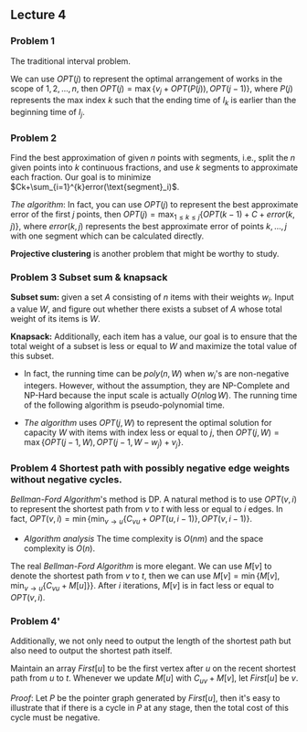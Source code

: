 ## Lecture 4
### **Problem 1** 
The traditional interval problem. 

We can use $OPT(j)$ to represent the optimal arrangement of works in the scope of ${1,2,\dots,n}$, then $OPT(j)=\max\{v_j+OPT(P(j)), OPT(j-1)\}$, where $P(j)$ represents the max index $k$ such that the ending time of $I_k$ is earlier than the beginning time of $I_j$.

### **Problem 2** 
Find the best approximation of given $n$ points with segments, i.e., split the $n$ given points into $k$ continuous fractions, and use $k$ segments to approximate each fraction. Our goal is to minimize $Ck+\sum_{i=1}^{k}error(\text{segment}_i)$. 

*The algorithm*: In fact, you can use $OPT(j)$ to represent the best approximate error of the first $j$ points, then $OPT(j)=\max_{1\le k\le j}\{OPT(k-1)+C+error(k,j)\}$, where $error(k,j)$ represents the best approximate error of points $k,\dots,j$ with one segment which can be calculated directly.

**Projective clustering** is another problem that might be worthy to study.
  
### **Problem 3** Subset sum & knapsack

**Subset sum:** given a set $A$ consisting of $n$ items with their weights $w_i$. Input a value $W$, and figure out whether there exists a subset of $A$ whose total weight of its items is $W$.

**Knapsack:** Additionally, each item has a value, our goal is to ensure that the total weight of a subset is less or equal to $W$ and maximize the total value of this subset.

- In fact, the running time can be $poly(n,W)$ when $w_i$'s are non-negative integers. However, without the assumption, they are NP-Complete and NP-Hard because the input scale is actually $O(n\log W)$. The running time of the following algorithm is pseudo-polynomial time.

- *The algorithm* uses $OPT(j,W)$ to represent the optimal solution for capacity $W$ with items with index less or equal to $j$, then $OPT(j,W)=\max \{OPT(j-1,W), OPT(j-1,W-w_j)+v_j\}$.

### **Problem 4** Shortest path with possibly negative edge weights without negative cycles.

*Bellman-Ford Algorithm*'s method is DP. A natural method is to use $OPT(v, i)$ to represent the shortest path from $v$ to $t$ with less or equal to $i$ edges. In fact, $OPT(v,i)=\min\{\min _{v\rightarrow u}\{C_{vu}+OPT(u,i-1)\}, OPT(v,i-1)\}$.

- *Algorithm analysis* The time complexity is $O(nm)$ and the space complexity is $O(n)$.

The real *Bellman-Ford Algorithm* is more elegant. We can use $M[v]$ to denote the shortest path from $v$ to $t$, then we can use $M[v]=\min \{M[v],\min _{v\rightarrow u}\{C_{vu}+M[u]\}\}$. After $i$ iterations, $M[v]$ is in fact less or equal to $OPT(v, i)$.

### **Problem 4'** 
Additionally, we not only need to output the length of the shortest path but also need to output the shortest path itself.

Maintain an array $First[u]$ to be the first vertex after $u$ on the recent shortest path from $u$ to $t$. Whenever we update $M[u]$ with $C_{uv}+M[v]$, let $First[u]$ be $v$.

*Proof*: Let $P$ be the pointer graph generated by $First[u]$, then it's easy to illustrate that if there is a cycle in $P$ at any stage, then the total cost of this cycle must be negative. 
